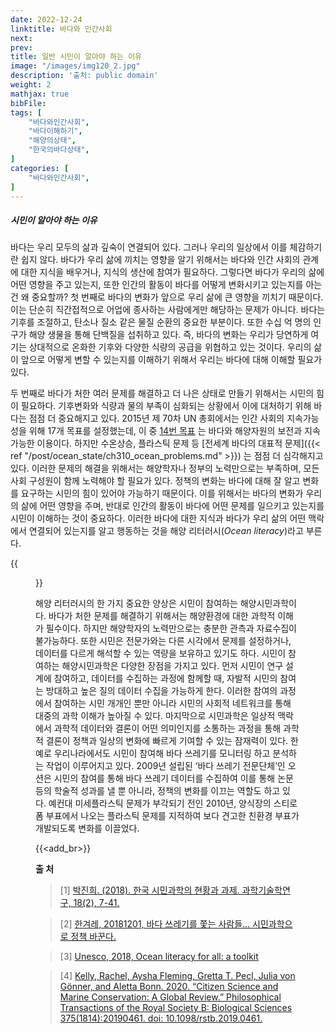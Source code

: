 ```yaml
---
date: 2022-12-24
linktitle: 바다와 인간사회
next: 
prev: 
title: 일반 시민이 알아야 하는 이유
image: "/images/img120_2.jpg"
description: '출처: public domain'
weight: 2
mathjax: true
bibFile:
tags: [
    "바다와인간사회",
    "바다이해하기",
    "해양의상태",
    "한국의바다상태",
]
categories: [
    "바다와인간사회",
]
---
```


##### 시민이 알아야 하는 이유   

바다는 우리 모두의 삶과 깊숙이 연결되어 있다. 그러나 우리의 일상에서 이를 체감하기란 쉽지 않다. 바다가 우리 삶에 끼치는 영향을 알기 위해서는 바다와 인간 사회의 관계에 대한 지식을 배우거나, 지식의 생산에 참여가 필요하다. 그렇다면 바다가 우리의 삶에 어떤 영향을 주고 있는지, 또한 인간의 활동이 바다를 어떻게 변화시키고 있는지를 아는 건 왜 중요할까?
첫 번째로 바다의 변화가 앞으로 우리 삶에 큰 영향을 끼치기 때문이다. 이는 단순히 직간접적으로 어업에 종사하는 사람에게만 해당하는 문제가 아니다. 바다는 기후를 조절하고, 탄소나 질소 같은 물질 순환의 중요한 부분이다. 또한 수십 억 명의 인구가 해양 생물을 통해 단백질을 섭취하고 있다. 즉, 바다의 변화는 우리가 당연하게 여기는 상대적으로 온화한 기후와 다양한 식량의 공급을 위협하고 있는 것이다. 우리의 삶이 앞으로 어떻게 변할 수 있는지를 이해하기 위해서 우리는 바다에 대해 이해할 필요가 있다.

두 번째로 바다가 처한 여러 문제를 해결하고 더 나은 상태로 만들기 위해서는 시민의 힘이 필요하다. 기후변화와 식량과 물의 부족이 심화되는 상황에서 이에 대처하기 위해 바다는 점점 더 중요해지고 있다. 2015년 제 70차 UN 총회에서는 인간 사회의 지속가능성을 위해 17개 목표를 설정했는데, 이 중 [14번 목표](https://unesco.or.kr/data/unesco_news/view/769/1151/page/?) 는 바다와 해양자원의 보전과 지속가능한 이용이다. 하지만 수온상승, 플라스틱 문제 등 [전세계 바다의 대표적 문제]({{< ref "/post/ocean_state/ch310_ocean_problems.md" >}}) 는 점점 더 심각해지고 있다. 이러한 문제의 해결을 위해서는 해양학자나 정부의 노력만으로는 부족하며, 모든 사회 구성원이 함께 노력해야 할 필요가 있다. 정책의 변화는 바다에 대해 잘 알고 변화를 요구하는 시민의 힘이 있어야 가능하기 때문이다. 
이를 위해서는 바다의 변화가 우리의 삶에 어떤 영향을 주며, 반대로 인간의 활동이 바다에 어떤 문제를 일으키고 있는지를 시민이 이해하는 것이 중요하다. 이러한 바다에 대한 지식과 바다가 우리 삶의 어떤 맥락에서 연결되어 있는지를 알고 행동하는 것을 해양 리터러시(*Ocean literacy*)라고 부른다.

{{<figure src="/images/img120_1.jpg" caption="말레이시아 해변가에서 NGO와 학생들이 부화해서 바다로 가는 거북이 새끼를 보고 있다. 바다거북 종 보전을 위해 거북이의 둥지를 지키고 부화와 이동을 돕는 프로그램이다.출처: Shutterstock ">}}

해양 리터러시의 한 가지 중요한 양상은 시민이 참여하는 해양시민과학이다. 바다가 처한 문제를 해결하기 위해서는 해양환경에 대한 과학적 이해가 필수이다. 하지만 해양학자의 노력만으로는 충분한 관측과 자료수집이 불가능하다. 또한 시민은 전문가와는 다른 시각에서 문제를 설정하거나, 데이터를 다르게 해석할 수 있는 역량을 보유하고 있기도 하다. 
시민이 참여하는 해양시민과학은 다양한 장점을 가지고 있다. 먼저 시민이 연구 설계에 참여하고, 데이터를 수집하는 과정에 함께할 때, 자발적 시민의 참여는 방대하고 높은 질의 데이터 수집을 가능하게 한다. 이러한 참여의 과정에서 참여하는 시민 개개인 뿐만 아니라 시민의 사회적 네트워크를 통해 대중의 과학 이해가 높아질 수 있다. 마지막으로 시민과학은 일상적 맥락에서 과학적 데이터와 결론이 어떤 의미인지를 소통하는 과정을 통해 과학적 결론이 정책과 일상의 변화에 빠르게 기여할 수 있는 잠재력이 있다. 
한 예로 우리나라에서도 시민이 참여해 바다 쓰레기를 모니터링 하고 분석하는 작업이 이루어지고 있다. 2009년 설립된 ‘바다 쓰레기 전문단체’인 오션은 시민의 참여를 통해 바다 쓰레기 데이터를 수집하여 이를 통해 논문 등의 학술적 성과를 낼 뿐 아니라, 정책의 변화를 이끄는 역할도 하고 있다. 예컨대 미세플라스틱 문제가 부각되기 전인 2010년, 양식장의 스티로폼 부표에서 나오는 플라스틱 문제를 지적하여 보다 견고한 친환경 부표가 개발되도록 변화를 이끌었다. 

{{<add_br>}}

**출 처**

> [1] [박진희. (2018). 한국 시민과학의 현황과 과제. 과학기술학연구, 18(2), 7-41.](https://www.dbpia.co.kr/Journal/articleDetail?nodeId=NODE07539761)

> [2] [한겨레, 20181201, 바다 쓰레기를 쫓는 사람들... 시민과학으로 정책 바꾼다.](https://www.hani.co.kr/arti/society/environment/872604.html)

> [3] [Unesco, 2018, Ocean literacy for all: a toolkit](https://unesdoc.unesco.org/ark:/48223/pf0000260721)

> [4] [Kelly, Rachel, Aysha Fleming, Gretta T. Pecl, Julia von Gönner, and Aletta Bonn. 2020. “Citizen Science and Marine Conservation: A Global Review.” Philosophical Transactions of the Royal Society B: Biological Sciences 375(1814):20190461. doi: 10.1098/rstb.2019.0461.](https://doi.org/10.1098/rstb.2019.0461)